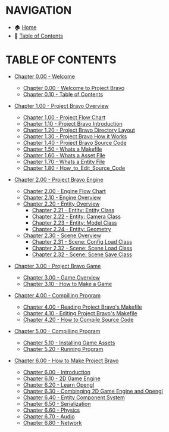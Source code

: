 # NAVIGATION
- 🏠 [Home](../../../README.md)
- 📖 [Table of Contents](../docs_Chapter_0.00_Welcome/doc_Chapter_0.10_Table_of_Contents.md)

# TABLE OF CONTENTS
- [Chapter 0.00 - Welcome]()
    - [Chapter 0.00 - Welcome to Project Bravo](../docs_Chapter_0.00_Welcome/doc_Chapter_0.00_Welcome_to_Project_Bravo.md)
    - [Chapter 0.10 - Table of Contents](../docs_Chapter_0.00_Welcome/doc_Chapter_0.10_Table_of_Contents.md)


- [Chapter 1.00 - Project Bravo Overview](../docs_Chapter_1.00_Project_Bravo_Overview)
    - [Chapter 1.00 - Project Flow Chart](../docs_Chapter_1.00_Project_Bravo_Overview/doc_Chapter_1.00_Project_Bravo_Flow_Chart.md)
    - [Chapter 1.10 - Project Bravo Introduction](../docs_Chapter_1.00_Project_Bravo_Overview/doc_Chapter_1.10_Project_Bravo_Introduction.md)
    - [Chapter 1.20 - Project Bravo Directory Layout](../docs_Chapter_1.00_Project_Bravo_Overview/doc_Chapter_1.20_Project_Bravo_Directory_Layout.md)
    - [Chapter 1.30 - Project Bravo How it Works](../docs_Chapter_1.00_Project_Bravo_Overview/doc_Chapter_1.30_Project_Bravo_How_it_Works.md)
    - [Chapter 1.40 - Project Bravo Source Code](../docs_Chapter_1.00_Project_Bravo_Overview/doc_Chapter_1.40_Project_Bravo_Source_Code.md)
    - [Chapter 1.50 - Whats a Makefile](../docs_Chapter_1.00_Project_Bravo_Overview/doc_Chapter_1.50_Whats_a_makefile.md)
    - [Chapter 1.60 - Whats a Asset File](../docs_Chapter_1.00_Project_Bravo_Overview/doc_Chapter_1.60_Whats_a_asset_file.md)
    - [Chapter 1.70 - Whats a Entity File](../docs_Chapter_1.00_Project_Bravo_Overview/doc_Chapter_1.70_Whats_a_entity_file.md)
    - [Chapter 1.80 - How_to_Edit_Source_Code](../docs_Chapter_1.00_Project_Bravo_Overview/doc_Chapter_1.80_How_to_Edit_Source_Code.md)


- [Chapter 2.00 - Project Bravo Engine](../manual/docs_Chapter_2.00_Engine)
    - [Chapter 2.00 - Engine Flow Chart](../docs_Chapter_2.00_Project_Bravo_Engine/doc_Chapter_2.00_Engine_Flow_Chart.md)
    - [Chapter 2.10 - Engine Overview](../docs_Chapter_2.00_Project_Bravo_Engine/doc_Chapter_2.10_Engine_Overview.md)
    - [Chapter 2.20 - Entity Overview](../docs_Chapter_2.00_Project_Bravo_Engine/doc_Chapter_2.20_Entity_Overview.md)
        - [Chapter 2.21 - Entity: Entity Class](../docs_Chapter_2.00_Project_Bravo_Engine/doc_Chapter_2.21_Entity_Entity_Class.md)
        - [Chapter 2.22 - Entity: Camera Class](../docs_Chapter_2.00_Project_Bravo_Engine/doc_Chapter_2.22_Entity_Camera_Class.md)
        - [Chapter 2.23 - Entity: Model Class](../docs_Chapter_2.00_Project_Bravo_Engine/doc_Chapter_2.23_Entity_Model_Class.md)
        - [Chapter 2.24 - Entity: Geometry](../docs_Chapter_2.00_Project_Bravo_Engine/doc_Chapter_2.24_Entity_Geometry_Class.md)
    - [Chapter 2.30 - Scene Overview](../docs_Chapter_2.00_Project_Bravo_Engine/doc_Chapter_2.30_Scene_Overview.md)
        - [Chapter 2.31 - Scene: Config Load Class](../docs_Chapter_2.00_Project_Bravo_Engine/doc_Chapter_2.31_Scene_Config_Load_Class.md)
        - [Chapter 2.32 - Scene: Scene Load Class](../docs_Chapter_2.00_Project_Bravo_Engine/doc_Chapter_2.32_Scene_Scene_Load_Class.md)
        - [Chapter 2.32 - Scene: Scene Save Class](../docs_Chapter_2.00_Project_Bravo_Engine/doc_Chapter_2.33_Scene_Scene_Save_Class.md)


- [Chapter 3.00 - Project Bravo Game](../manual/docs_Chapter_2.00_Engine)
    - [Chapter 3.00 - Game Overview]()
    - [Chapter 3.10 - How to Make a Game]()


- [Chapter 4.00 - Compilling Program](../manual/docs_Chapter_2.00_Engine)
    - [Chapter 4.00 - Reading Project Bravo's Makefile]()
    - [Chapter 4.10 - Editing Project Bravo's Makefile]()
    - [Chapter 4.20 - How to Compile Source Code]()


- [Chapter 5.00 - Compilling Program](../manual/docs_Chapter_2.00_Engine)
    - [Chapter 5.10 - Installing Game Assets]()
    - [Chapter 5.20 - Running Program]()


- [Chapter 6.00 - How to Make Project Bravo](../docs_Chapter_6.00_How_to_Make_Project_Bravo)
    - [Chapter 6.00 - Introduction](../docs_Chapter_6.00_How_to_Make_Project_Bravo/doc_Chapter_6.00_Introduction.md)
    - [Chapter 6.10 - 2D Game Engine](../docs_Chapter_6.00_How_to_Make_Project_Bravo/doc_Chapter_6.10_2D_Game_Engine.md)
    - [Chapter 6.20 - Learn Opengl](../docs_Chapter_6.00_How_to_Make_Project_Bravo/doc_Chapter_6.20_Learn_Opengl.md)
    - [Chapter 6.30 - Combinging 2D Game Engine and Opengl](../docs_Chapter_6.00_How_to_Make_Project_Bravo/doc_Chapter_6.30_Combine_2D_Game_Engine_and_Opengl.md)
    - [Chapter 6.40 - Entity Component System](../docs_Chapter_6.00_How_to_Make_Project_Bravo/doc_Chapter_6.40_Entity_Component_System.md)
    - [Chapter 6.50 - Serialization](../docs_Chapter_6.00_How_to_Make_Project_Bravo/doc_Chapter_6.50_Serialization.md)
    - [Chapter 6.60 - Physics](../docs_Chapter_6.00_How_to_Make_Project_Bravo/doc_Chapter_6.60_Physics.md)
    - [Chapter 6.70 - Audio](../docs_Chapter_6.00_How_to_Make_Project_Bravo/doc_Chapter_6.70_Audio.md)
    - [Chapter 6.80 - Network](../docs_Chapter_6.00_How_to_Make_Project_Bravo/doc_Chapter_6.80_Network.md)